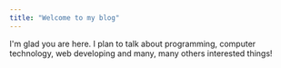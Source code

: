```yaml
---
title: "Welcome to my blog"
---
```


I'm glad you are here. I plan to talk about programming, computer technology, web developing and many, many others interested things!
